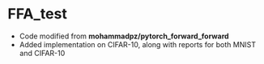 # FFA_test
- Code modified from **mohammadpz/pytorch_forward_forward**
- Added implementation on CIFAR-10, along with reports for both MNIST and CIFAR-10
